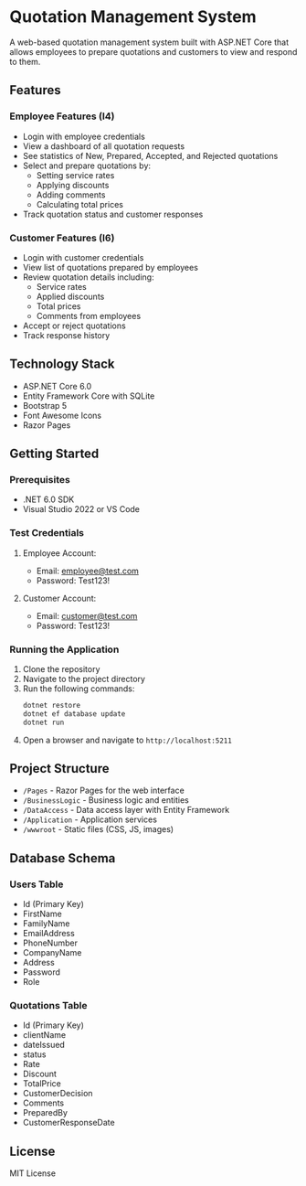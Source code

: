 # Quotation Management System

A web-based quotation management system built with ASP.NET Core that allows employees to prepare quotations and customers to view and respond to them.

## Features

### Employee Features (I4)
- Login with employee credentials
- View a dashboard of all quotation requests
- See statistics of New, Prepared, Accepted, and Rejected quotations
- Select and prepare quotations by:
  - Setting service rates
  - Applying discounts
  - Adding comments
  - Calculating total prices
- Track quotation status and customer responses

### Customer Features (I6)
- Login with customer credentials
- View list of quotations prepared by employees
- Review quotation details including:
  - Service rates
  - Applied discounts
  - Total prices
  - Comments from employees
- Accept or reject quotations
- Track response history

## Technology Stack
- ASP.NET Core 6.0
- Entity Framework Core with SQLite
- Bootstrap 5
- Font Awesome Icons
- Razor Pages

## Getting Started

### Prerequisites
- .NET 6.0 SDK
- Visual Studio 2022 or VS Code

### Test Credentials

1. Employee Account:
   - Email: employee@test.com
   - Password: Test123!

2. Customer Account:
   - Email: customer@test.com
   - Password: Test123!

### Running the Application

1. Clone the repository
2. Navigate to the project directory
3. Run the following commands:
   ```bash
   dotnet restore
   dotnet ef database update
   dotnet run
   ```
4. Open a browser and navigate to `http://localhost:5211`

## Project Structure

- `/Pages` - Razor Pages for the web interface
- `/BusinessLogic` - Business logic and entities
- `/DataAccess` - Data access layer with Entity Framework
- `/Application` - Application services
- `/wwwroot` - Static files (CSS, JS, images)

## Database Schema

### Users Table
- Id (Primary Key)
- FirstName
- FamilyName
- EmailAddress
- PhoneNumber
- CompanyName
- Address
- Password
- Role

### Quotations Table
- Id (Primary Key)
- clientName
- dateIssued
- status
- Rate
- Discount
- TotalPrice
- CustomerDecision
- Comments
- PreparedBy
- CustomerResponseDate

## License
MIT License
